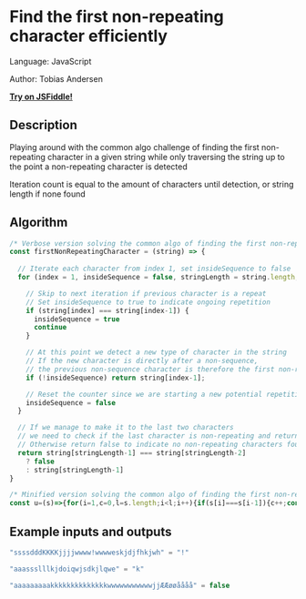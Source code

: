 # Find the first non-repeating character efficiently
Language:   JavaScript

Author:     Tobias Andersen

**[Try on JSFiddle!](https://jsfiddle.net/nq91p7av/6/)**

## Description
Playing around with the common algo challenge of finding the first non-repeating character
in a given string while only traversing the string up to the point a non-repeating character is detected

Iteration count is equal to the amount of characters until detection, or string length if none found

## Algorithm
```javascript
/* Verbose version solving the common algo of finding the first non-repeating character */
const firstNonRepeatingCharacter = (string) => {
  
  // Iterate each character from index 1, set insideSequence to false
  for (index = 1, insideSequence = false, stringLength = string.length; index < stringLength; index++) {

    // Skip to next iteration if previous character is a repeat
    // Set insideSequence to true to indicate ongoing repetition
    if (string[index] === string[index-1]) {
      insideSequence = true
      continue
    }

    // At this point we detect a new type of character in the string
    // If the new character is directly after a non-sequence,
    // the previous non-sequence character is therefore the first non-repeating character
    if (!insideSequence) return string[index-1];

    // Reset the counter since we are starting a new potential repetition
    insideSequence = false
  }

  // If we manage to make it to the last two characters
  // we need to check if the last character is non-repeating and return it,
  // Otherwise return false to indicate no non-repeating characters found
  return string[stringLength-1] === string[stringLength-2]
    ? false
    : string[stringLength-1]
}

/* Minified version solving the common algo of finding the first non-repeating character */
const u=(s)=>{for(i=1,c=0,l=s.length;i<l;i++){if(s[i]===s[i-1]){c++;continue}if(!c)return s[i-1];c=false}return s[l-1]===s[l-2]?false:s[l-1]}
```

## Example inputs and outputs
```javascript
"ssssdddKKKKjjjjwwww!wwwweskjdjfhkjwh" = "!"
```

```javascript
"aaassslllkjdoiqwjsdkjlqwe" = "k"
```

```javascript
"aaaaaaaaakkkkkkkkkkkkkkwwwwwwwwwwwjjÆÆøøåååå" = false
```
